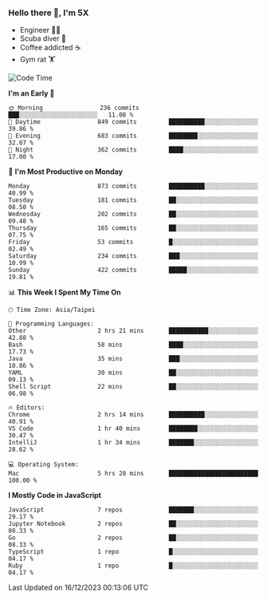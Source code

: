 ### Hello there 👋, I'm 5X

* Engineer 👨‍💻
* Scuba diver 🤿
* Coffee addicted ☕️
* Gym rat 🏋️

<!--START_SECTION:waka-->
![Code Time](http://img.shields.io/badge/Code%20Time-681%20hrs%207%20mins-blue)

**I'm an Early 🐤** 

```text
🌞 Morning                236 commits         ███░░░░░░░░░░░░░░░░░░░░░░   11.08 % 
🌆 Daytime                849 commits         ██████████░░░░░░░░░░░░░░░   39.86 % 
🌃 Evening                683 commits         ████████░░░░░░░░░░░░░░░░░   32.07 % 
🌙 Night                  362 commits         ████░░░░░░░░░░░░░░░░░░░░░   17.00 % 
```
📅 **I'm Most Productive on Monday** 

```text
Monday                   873 commits         ██████████░░░░░░░░░░░░░░░   40.99 % 
Tuesday                  181 commits         ██░░░░░░░░░░░░░░░░░░░░░░░   08.50 % 
Wednesday                202 commits         ██░░░░░░░░░░░░░░░░░░░░░░░   09.48 % 
Thursday                 165 commits         ██░░░░░░░░░░░░░░░░░░░░░░░   07.75 % 
Friday                   53 commits          █░░░░░░░░░░░░░░░░░░░░░░░░   02.49 % 
Saturday                 234 commits         ███░░░░░░░░░░░░░░░░░░░░░░   10.99 % 
Sunday                   422 commits         █████░░░░░░░░░░░░░░░░░░░░   19.81 % 
```


📊 **This Week I Spent My Time On** 

```text
🕑︎ Time Zone: Asia/Taipei

💬 Programming Languages: 
Other                    2 hrs 21 mins       ███████████░░░░░░░░░░░░░░   42.88 % 
Bash                     58 mins             ████░░░░░░░░░░░░░░░░░░░░░   17.73 % 
Java                     35 mins             ███░░░░░░░░░░░░░░░░░░░░░░   10.86 % 
YAML                     30 mins             ██░░░░░░░░░░░░░░░░░░░░░░░   09.13 % 
Shell Script             22 mins             ██░░░░░░░░░░░░░░░░░░░░░░░   06.98 % 

🔥 Editors: 
Chrome                   2 hrs 14 mins       ██████████░░░░░░░░░░░░░░░   40.91 % 
VS Code                  1 hr 40 mins        ████████░░░░░░░░░░░░░░░░░   30.47 % 
IntelliJ                 1 hr 34 mins        ███████░░░░░░░░░░░░░░░░░░   28.62 % 

💻 Operating System: 
Mac                      5 hrs 28 mins       █████████████████████████   100.00 % 
```

**I Mostly Code in JavaScript** 

```text
JavaScript               7 repos             ███████░░░░░░░░░░░░░░░░░░   29.17 % 
Jupyter Notebook         2 repos             ██░░░░░░░░░░░░░░░░░░░░░░░   08.33 % 
Go                       2 repos             ██░░░░░░░░░░░░░░░░░░░░░░░   08.33 % 
TypeScript               1 repo              █░░░░░░░░░░░░░░░░░░░░░░░░   04.17 % 
Ruby                     1 repo              █░░░░░░░░░░░░░░░░░░░░░░░░   04.17 % 
```




 Last Updated on 16/12/2023 00:13:06 UTC
<!--END_SECTION:waka-->
